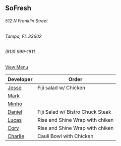 
## SoFresh
###### 512 N Franklin Street
###### Tampa, FL 33602
###### (813) 999-1911

[View Menu](https://ordering.chownow.com/order/1667/locations)


Developer     | Order
--------------|---------------------
[Jesse](https://github.com/jessecurry)              | Fiji salad w/ Chicken
[Mark](http://github.com/mark-smithtb)              | 
[Minho](https://github.com/minhochoi)               | 
[Daniel](https://github.come/dtartaglia)            | Fiji Salad w/ Bistro Chuck Steak
[Lucas](https://github.com/LucasClaude)             | Rise and Shine Wrap with chiken
[Cory]()                                            | Rise and Shine Wrap with chiken
[Charlie](https://github.com/charliedraper)         | Cauli Bowl with Chicken
